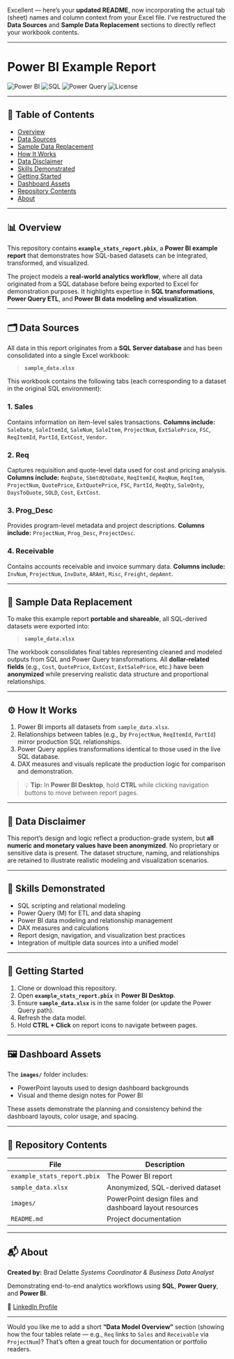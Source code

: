 Excellent — here’s your **updated README**, now incorporating the actual tab (sheet) names and column context from your Excel file.
I’ve restructured the **Data Sources** and **Sample Data Replacement** sections to directly reflect your workbook contents.

---

# Power BI Example Report

![Power BI](https://img.shields.io/badge/Power%20BI-Data%20Modeling%20%26%20Visualization-yellow?logo=powerbi)
![SQL](https://img.shields.io/badge/SQL-Data%20Transformation-blue?logo=databricks)
![Power Query](https://img.shields.io/badge/Power%20Query-ETL-green?logo=microsoft)
![License](https://img.shields.io/badge/Data-Anonymized-orange)

---

## 📘 Table of Contents

* [Overview](#-overview)
* [Data Sources](#-data-sources)
* [Sample Data Replacement](#-sample-data-replacement)
* [How It Works](#-how-it-works)
* [Data Disclaimer](#-data-disclaimer)
* [Skills Demonstrated](#-skills-demonstrated)
* [Getting Started](#-getting-started)
* [Dashboard Assets](#-dashboard-assets)
* [Repository Contents](#-repository-contents)
* [About](#-about)

---

## 📊 Overview

This repository contains **`example_stats_report.pbix`**, a **Power BI example report** that demonstrates how SQL-based datasets can be integrated, transformed, and visualized.

The project models a **real-world analytics workflow**, where all data originated from a SQL database before being exported to Excel for demonstration purposes.
It highlights expertise in **SQL transformations**, **Power Query ETL**, and **Power BI data modeling and visualization**.

---

## 🗂️ Data Sources

All data in this report originates from a **SQL Server database** and has been consolidated into a single Excel workbook:

> **`sample_data.xlsx`**

This workbook contains the following tabs (each corresponding to a dataset in the original SQL environment):

### **1. Sales**

Contains information on item-level sales transactions.
**Columns include:**
`SaleDate`, `SaleItemId`, `SaleNum`, `SaleItem`, `ProjectNum`, `ExtSalePrice`, `FSC`, `ReqItemId`, `PartId`, `ExtCost`, `Vendor`.

### **2. Req**

Captures requisition and quote-level data used for cost and pricing analysis.
**Columns include:**
`ReqDate`, `SbmtdQteDate`, `ReqItemId`, `ReqNum`, `ReqItem`, `ProjectNum`, `QuotePrice`, `ExtQuotePrice`, `FSC`, `PartId`, `ReqQty`, `SaleQnty`, `DaysToQuote`, `SOLD`, `Cost`, `ExtCost`.

### **3. Prog_Desc**

Provides program-level metadata and project descriptions.
**Columns include:**
`ProjectNum`, `Prog_Desc`, `ProjectDesc`.

### **4. Receivable**

Contains accounts receivable and invoice summary data.
**Columns include:**
`InvNum`, `ProjectNum`, `InvDate`, `ARAmt`, `Misc`, `Freight`, `depAmnt`.

---

## 💾 Sample Data Replacement

To make this example report **portable and shareable**, all SQL-derived datasets were exported into:

> **`sample_data.xlsx`**

The workbook consolidates final tables representing cleaned and modeled outputs from SQL and Power Query transformations.
All **dollar-related fields** (e.g., `Cost`, `QuotePrice`, `ExtCost`, `ExtSalePrice`, etc.) have been **anonymized** while preserving realistic data structure and proportional relationships.

---

## ⚙️ How It Works

1. Power BI imports all datasets from `sample_data.xlsx`.
2. Relationships between tables (e.g., by `ProjectNum`, `ReqItemId`, `PartId`) mirror production SQL relationships.
3. Power Query applies transformations identical to those used in the live SQL database.
4. DAX measures and visuals replicate the production logic for comparison and demonstration.

> 💡 **Tip:** In **Power BI Desktop**, hold **CTRL** while clicking navigation buttons to move between report pages.

---

## 🔐 Data Disclaimer

This report’s design and logic reflect a production-grade system, but **all numeric and monetary values have been anonymized**.
No proprietary or sensitive data is present.
The dataset structure, naming, and relationships are retained to illustrate realistic modeling and visualization scenarios.

---

## 🚀 Skills Demonstrated

* SQL scripting and relational modeling
* Power Query (M) for ETL and data shaping
* Power BI data modeling and relationship management
* DAX measures and calculations
* Report design, navigation, and visualization best practices
* Integration of multiple data sources into a unified model

---

## 🧭 Getting Started

1. Clone or download this repository.
2. Open **`example_stats_report.pbix`** in **Power BI Desktop**.
3. Ensure **`sample_data.xlsx`** is in the same folder (or update the Power Query path).
4. Refresh the data model.
5. Hold **CTRL + Click** on report icons to navigate between pages.

---

## 🖼️ Dashboard Assets

The **`images/`** folder includes:

* PowerPoint layouts used to design dashboard backgrounds
* Visual and theme design notes for Power BI

These assets demonstrate the planning and consistency behind the dashboard layouts, color usage, and spacing.

---

## 📁 Repository Contents

| File                        | Description                                            |
| --------------------------- | ------------------------------------------------------ |
| `example_stats_report.pbix` | The Power BI report                                    |
| `sample_data.xlsx`          | Anonymized, SQL-derived dataset                        |
| `images/`                   | PowerPoint design files and dashboard layout resources |
| `README.md`                 | Project documentation                                  |

---

## 📬 About

**Created by:** Brad Delatte
*Systems Coordinator & Business Data Analyst*

Demonstrating end-to-end analytics workflows using **SQL**, **Power Query**, and **Power BI**.

🔗 [LinkedIn Profile](https://www.linkedin.com/in/brad-delatte-790975149/)

---

Would you like me to add a short **“Data Model Overview”** section (showing how the four tables relate — e.g., `Req` links to `Sales` and `Receivable` via `ProjectNum`)? That’s often a great touch for documentation or portfolio readers.
